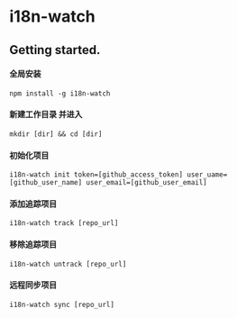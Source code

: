 # i18n-watch

## Getting started.

#### 全局安装
```shell script
npm install -g i18n-watch
```

#### 新建工作目录 并进入
```shell script
mkdir [dir] && cd [dir]
```

#### 初始化项目
```shell script
i18n-watch init token=[github_access_token] user_uame=[github_user_name] user_email=[github_user_email]
```

#### 添加追踪项目
```shell script
i18n-watch track [repo_url]
```

#### 移除追踪项目
```shell script
i18n-watch untrack [repo_url]
```

#### 远程同步项目
```shell script
i18n-watch sync [repo_url]
```
